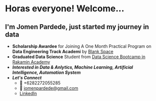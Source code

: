 # Horas everyone! Welcome... 
## I'm Jomen Pardede, just started my journey in data

* **Scholarship Awardee** for Joining A One Month Practical Program on **Data Engineering Track Academi** by [Blank Space](https://www.linkedin.com/company/blankspace-io/)
* **Graduated Data Science** Student from [Data Science Bootcamp in Rakamin Academy](https://rakamin.com/)
* _**Interested in Data & Anlytics, Machine Learning, Artificial Intelligence, Automation System**_
* _**Let's Connect**_
  - :iphone: +6282272055285
  - :email: jomenpardede@gmail.com
  - [LinkedIn](www.linkedin.com/in/jomen-pardede)

<!---
Jomen034/Jomen034 is a ✨ special ✨ repository because its `README.md` (this file) appears on your GitHub profile.
You can click the Preview link to take a look at your changes.
--->
